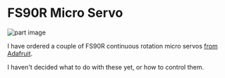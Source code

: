 # FS90R Micro Servo

![part image](https://cdn-shop.adafruit.com/970x728/2442-00.jpg)

I have ordered a couple of FS90R continuous rotation micro servos [from Adafruit](https://www.adafruit.com/product/2442).

I haven't decided what to do with these yet, or how to control them.
